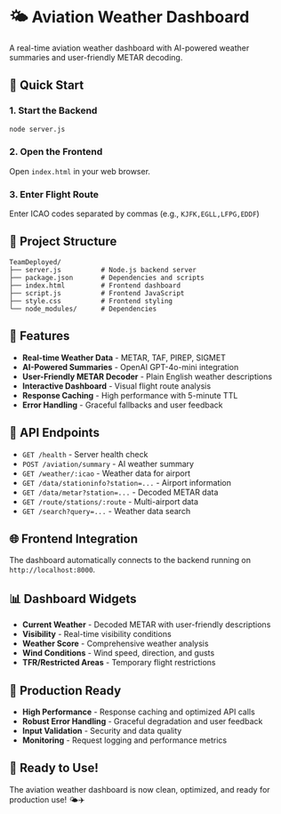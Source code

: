 # 🌤️ Aviation Weather Dashboard

A real-time aviation weather dashboard with AI-powered weather summaries and user-friendly METAR decoding.

## 🚀 Quick Start

### 1. Start the Backend
```bash
node server.js
```

### 2. Open the Frontend
Open `index.html` in your web browser.

### 3. Enter Flight Route
Enter ICAO codes separated by commas (e.g., `KJFK,EGLL,LFPG,EDDF`)

## 📁 Project Structure

```
TeamDeployed/
├── server.js          # Node.js backend server
├── package.json       # Dependencies and scripts
├── index.html         # Frontend dashboard
├── script.js          # Frontend JavaScript
├── style.css          # Frontend styling
└── node_modules/      # Dependencies
```

## 🎯 Features

- **Real-time Weather Data** - METAR, TAF, PIREP, SIGMET
- **AI-Powered Summaries** - OpenAI GPT-4o-mini integration
- **User-Friendly METAR Decoder** - Plain English weather descriptions
- **Interactive Dashboard** - Visual flight route analysis
- **Response Caching** - High performance with 5-minute TTL
- **Error Handling** - Graceful fallbacks and user feedback

## 🔧 API Endpoints

- `GET /health` - Server health check
- `POST /aviation/summary` - AI weather summary
- `GET /weather/:icao` - Weather data for airport
- `GET /data/stationinfo?station=...` - Airport information
- `GET /data/metar?station=...` - Decoded METAR data
- `GET /route/stations/:route` - Multi-airport data
- `GET /search?query=...` - Weather data search

## 🌐 Frontend Integration

The dashboard automatically connects to the backend running on `http://localhost:8000`.

## 📊 Dashboard Widgets

- **Current Weather** - Decoded METAR with user-friendly descriptions
- **Visibility** - Real-time visibility conditions
- **Weather Score** - Comprehensive weather analysis
- **Wind Conditions** - Wind speed, direction, and gusts
- **TFR/Restricted Areas** - Temporary flight restrictions

## 🚀 Production Ready

- **High Performance** - Response caching and optimized API calls
- **Robust Error Handling** - Graceful degradation and user feedback
- **Input Validation** - Security and data quality
- **Monitoring** - Request logging and performance metrics

## 🎉 Ready to Use!

The aviation weather dashboard is now clean, optimized, and ready for production use! 🌤️✈️
